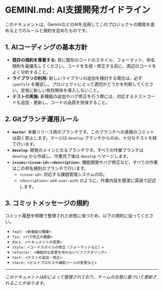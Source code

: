 # GEMINI.md: AI支援開発ガイドライン

このドキュメントは、GeminiなどのAIを活用してこのプロジェクトの開発を進める上でのルールと規約を定めたものです。

## 1. AIコーディングの基本方針

*   **既存の規約を尊重する:** 常に既存のコードのスタイル、フォーマット、命名規則を最優先してください。コードを生成・修正する前に、周辺のコードをよく分析すること。
*   **ライブラリの利用:** 新しいライブラリの追加を検討する場合は、必ず `cpanfile` を確認し、プロジェクトにとって適切かどうかを判断してください。安易に新しい依存関係を導入しないこと。
*   **テストの実施:** 新機能の追加やバグ修正を行う際には、対応するテストコードも追加・更新し、コードの品質を担保すること。

## 2. Gitブランチ運用ルール

*   **`master`**: 本番リリース用のブランチです。このブランチへの直接のコミットは固く禁止します。マージは `develop` ブランチからのみ、十分なテストを経て行います。
*   **`develop`**: 開発のメインとなるブランチです。すべての作業ブランチは `develop` から作成し、作業完了後は `develop` へマージします。
*   **`issues/<issue-id>-<description>`**: 機能開発やバグ修正など、すべての作業はこの命名規則のブランチで行います。
    *   `<issue-id>`: 対応する課題管理システムのID。
    *   `<description>`: `add-user-auth` のように、作業内容を簡潔に英語で記述します。

## 3. コミットメッセージの規約

コミット履歴を明確で整理された状態に保つため、以下の規約に従ってください。

*   `feat: <新機能の概要>`
*   `fix: <バグ修正の概要>`
*   `docs: <ドキュメントの変更>`
*   `style: <コードスタイルの修正（フォーマットなど）>`
*   `refactor: <機能的な変更を伴わないリファクタリング>`
*   `test: <テストの追加・修正>`
*   `chore: <ビルドプロセスや補助ツールの変更など>`

---
*このドキュメントはAIによって管理されており、チームの合意に基づいて更新されることがあります。*
